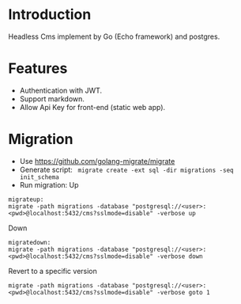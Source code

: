 # Introduction
Headless Cms implement by Go (Echo framework) and postgres.
# Features
- Authentication with JWT.
- Support markdown.
- Allow Api Key for front-end (static web app).
# Migration
- Use https://github.com/golang-migrate/migrate
- Generate script:
` migrate create -ext sql -dir migrations -seq init_schema`
- Run migration:
Up
```
migrateup:
migrate -path migrations -database "postgresql://<user>:<pwd>@localhost:5432/cms?sslmode=disable" -verbose up
```
Down
```
migratedown:
migrate -path migrations -database "postgresql://<user>:<pwd>@localhost:5432/cms?sslmode=disable" -verbose down
```
Revert to a specific version
```
migrate -path migrations -database "postgresql://<user>:<pwd>@localhost:5432/cms?sslmode=disable" -verbose goto 1
```

